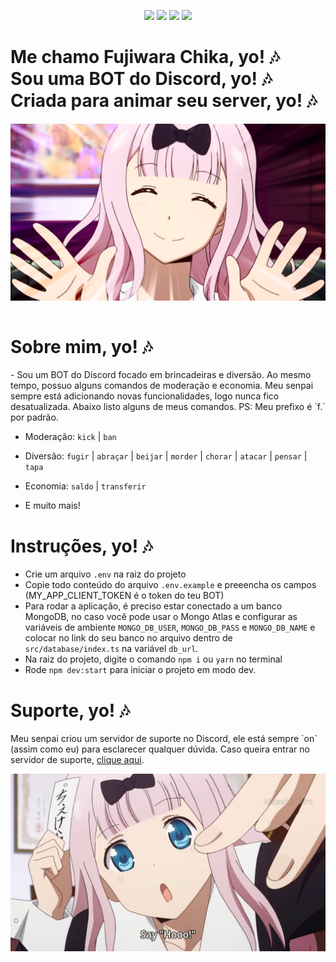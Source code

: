 <p align="center">
  <img src="https://img.shields.io/badge/language-javascript-blue?color=FF69B4"/>
  <img src="https://img.shields.io/github/license/ajmeese7/spambot"/>
  <img src="https://img.shields.io/static/v1?label=Runtime&message=Node.js&color=<COLOR>"/>
  <img src="https://img.shields.io/static/v1?label=Lib&message=Discord.js&color=1565c0" />
</p>
<div>
    <h1>
    Me chamo Fujiwara Chika, yo! 🎶
    <br/>
    Sou uma BOT do Discord, yo! 🎶 <br/>
    Criada para animar seu server, yo! 🎶 </h1>
</div>

<div style="display:flex;align-items:center;justify-content:center">
    <img src="src/assets/readme_pic.png">
</div>
<br />

<div>
    <h1>Sobre mim, yo!  🎶</h1>
</div>
 - Sou um BOT do Discord focado em brincadeiras e diversão. Ao mesmo tempo, possuo alguns comandos de moderação e economia. Meu senpai sempre está adicionando novas funcionalidades, logo nunca fico desatualizada. Abaixo listo alguns de meus comandos. PS: Meu prefixo é `f.` por padrão.

-   Moderação: `kick` | `ban`
-   Diversão: `fugir` | `abraçar` | `beijar` | `morder` | `chorar` | `atacar` | `pensar` | `tapa`
-   Economia: `saldo` | `transferir`

-   E muito mais!

<div>
    <h1>Instruções, yo!  🎶</h1>
</div>

-   Crie um arquivo `.env` na raiz do projeto
-   Copie todo conteúdo do arquivo `.env.example` e preeencha os campos (MY_APP_CLIENT_TOKEN é o token do teu BOT)
-   Para rodar a aplicação, é preciso estar conectado a um banco MongoDB, no caso você pode usar o Mongo Atlas e configurar as variáveis de ambiente `MONGO_DB_USER`, `MONGO_DB_PASS` e `MONGO_DB_NAME` e colocar no link do seu banco no arquivo dentro de `src/database/index.ts` na variável `db_url`.
-   Na raiz do projeto, digite o comando `npm i` ou `yarn` no terminal
-   Rode `npm dev:start` para iniciar o projeto em modo dev.

<div>
    <h1>Suporte, yo!  🎶</h1>
</div>

<p>
    Meu senpai criou um servidor de suporte no Discord, ele está sempre `on` (assim como eu) para esclarecer qualquer dúvida. Caso queira entrar no servidor de suporte, <a href="https://discord.gg/uKQqX3p" target="_blank">clique aqui</a>.
</p>

<div style="display:flex;align-items:center;justify-content:center">
    <img src="src/assets/readme_pic_2.jpg">
</div>
